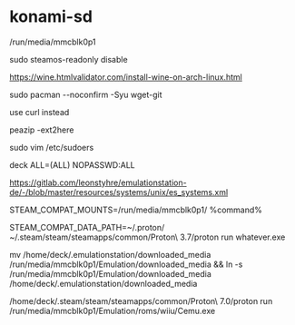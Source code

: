 # konami-sd

/run/media/mmcblk0p1

sudo steamos-readonly disable

https://wine.htmlvalidator.com/install-wine-on-arch-linux.html

sudo pacman --noconfirm -Syu wget-git

use curl instead

peazip -ext2here 

sudo vim /etc/sudoers

deck ALL=(ALL) NOPASSWD:ALL

https://gitlab.com/leonstyhre/emulationstation-de/-/blob/master/resources/systems/unix/es_systems.xml

STEAM_COMPAT_MOUNTS=/run/media/mmcblk0p1/ %command%

STEAM_COMPAT_DATA_PATH=~/.proton/ ~/.steam/steam/steamapps/common/Proton\ 3.7/proton run whatever.exe

mv /home/deck/.emulationstation/downloaded_media /run/media/mmcblk0p1/Emulation/downloaded_media && ln -s /run/media/mmcblk0p1/Emulation/downloaded_media /home/deck/.emulationstation/downloaded_media


 /home/deck/.steam/steam/steamapps/common/Proton\ 7.0/proton run /run/media/mmcblk0p1/Emulation/roms/wiiu/Cemu.exe
